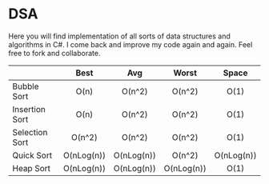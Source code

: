 # DSA
Here you will find implementation of all sorts of data structures and algorithms in C#. I come back and improve my code again and again. Feel free to fork and collaborate.

|                 | Best       | Avg        | Worst      | Space      |
| ----------------|:----------:|:----------:|:----------:|:----------:|
| Bubble Sort     | O(n)       | O(n^2)     | O(n^2)     | O(1)       |
| Insertion Sort  | O(n)       | O(n^2)     | O(n^2)     | O(1)       |
| Selection Sort  | O(n^2)     | O(n^2)     | O(n^2)     | O(1)       |
| Quick Sort      | O(nLog(n)) | O(nLog(n)) | O(n^2)     | O(nLog(n)) |
| Heap Sort       | O(nLog(n)) | O(nLog(n)) | O(nLog(n)) | O(1)       |

